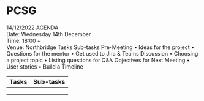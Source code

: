 # PCSG

14/12/2022 AGENDA
<br>Date: Wednesday 14th December
<br>Time: 18:00 ~
<br>Venue: Northbridge
Tasks	Sub-tasks
Pre-Meeting	•	Ideas for the project
•	Questions for the mentor
•	Get used to Jira & Teams
Discussion	•	Choosing a project topic
•	Listing questions for Q&A
Objectives for Next Meeting	•	User stories
•	Build a Timeline

| Tasks | Sub-tasks |
|---|---------------|
|   |   |
|   |   |
|   |   |
